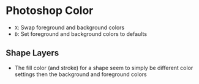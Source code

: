 # Photoshop Color

- `X`: Swap foreground and background colors
- `D`: Set foreground and background colors to defaults

## Shape Layers

- The fill color (and stroke) for a shape seem to simply be different color settings then the background and foreground colors
